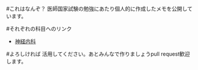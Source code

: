 #これはなんぞ？
医師国家試験の勉強にあたり個人的に作成したメモを公開しています。

#それぞれの科目へのリンク
* [神経内科](/nurology.md)

#よろしければ
活用してください。あとみんなで作りましょうpull request歓迎します。